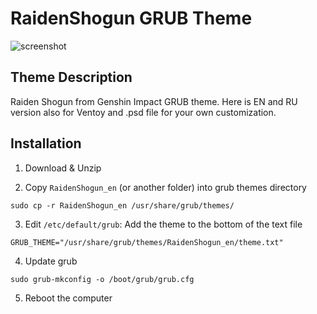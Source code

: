 # RaidenShogun GRUB Theme

![screenshot](https://github.com/user-attachments/assets/7292d348-3c21-415c-afd2-e9ab2a942299)

## Theme Description
Raiden Shogun from Genshin Impact GRUB theme. Here is EN and RU version also for Ventoy and .psd file for your own customization.

## Installation
1. Download & Unzip

2. Copy `RaidenShogun_en` (or another folder) into grub themes directory
```shell
sudo cp -r RaidenShogun_en /usr/share/grub/themes/
```

3. Edit `/etc/default/grub`:
Add the theme to the bottom of the text file
```shell
GRUB_THEME="/usr/share/grub/themes/RaidenShogun_en/theme.txt"
```

4. Update grub
```shell
sudo grub-mkconfig -o /boot/grub/grub.cfg
```

5. Reboot the computer

